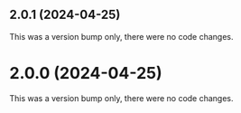 ## 2.0.1 (2024-04-25)

This was a version bump only, there were no code changes.

# 2.0.0 (2024-04-25)

This was a version bump only, there were no code changes.

